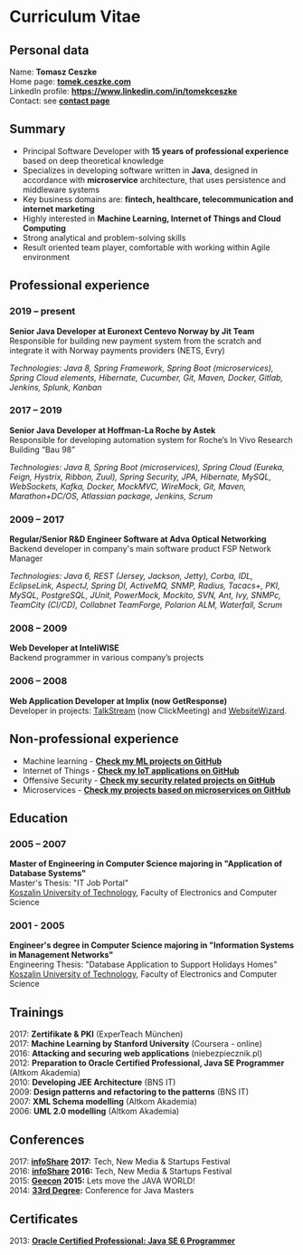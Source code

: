 # Curriculum Vitae

## Personal data
Name: **Tomasz Ceszke**  
Home page: **[tomek.ceszke.com](http://tomek.ceszke.com/)**  
LinkedIn profile: **https://www.linkedin.com/in/tomekceszke**  
Contact: see **[contact page](http://tomek.ceszke.com/contact.html)**  

## Summary
- Principal Software Developer with **15 years of professional experience** based on deep theoretical knowledge
- Specializes in developing software written in **Java**, designed in accordance with **microservice** architecture, that uses persistence and middleware systems
- Key business domains are: **fintech, healthcare, telecommunication and internet marketing**
- Highly interested in **Machine Learning, Internet of Things and Cloud Computing**
- Strong analytical and problem-solving skills
- Result oriented team player, comfortable with working within Agile environment                

## Professional experience
### 2019 – present
**Senior Java Developer at Euronext Centevo Norway by Jit Team**  
Responsible for building new payment system from the scratch and integrate it with Norway payments providers (NETS, Evry)

*Technologies: Java 8, Spring Framework, Spring Boot (microservices), Spring Cloud elements, Hibernate, Cucumber, Git, Maven, Docker, Gitlab, Jenkins, Splunk, Kanban*
### 2017 – 2019
**Senior Java Developer at Hoffman-La Roche by Astek**  
Responsible for developing automation system for Roche’s In Vivo Research Building “Bau 98”

*Technologies: Java 8, Spring Boot (microservices), Spring Cloud (Eureka, Feign, Hystrix, Ribbon, Zuul), Spring Security, JPA, Hibernate, MySQL, WebSockets, Kafka, Docker, MockMVC, WireMock, Git, Maven, Marathon+DC/OS, Atlassian package, Jenkins, Scrum*
### 2009 – 2017
**Regular/Senior R&D Engineer Software at Adva Optical Networking**  
Backend developer in company's main software product FSP Network Manager

*Technologies: Java 6, REST (Jersey, Jackson, Jetty), Corba, IDL, EclipseLink, AspectJ, Spring DI, ActiveMQ, SNMP, Radius, Tacacs+, PKI, MySQL, PostgreSQL, JUnit, PowerMock, Mockito, SVN, Ant, Ivy, SNMPc, TeamCity (CI/CD), Collabnet TeamForge, Polarion ALM, Waterfall, Scrum*
### 2008 – 2009
**Web Developer at InteliWISE**  
Backend programmer in various company’s projects 
### 2006 – 2008
**Web Application Developer at Implix (now GetResponse)**  
Developer in projects: [TalkStream](http://talkstream.com/) (now ClickMeeting) and [WebsiteWizard](http://websitewizard.com/).

## Non-professional experience
* Machine learning - **[Check my ML projects on GitHub](https://github.com/tomekceszke?utf8=%E2%9C%93&tab=repositories&q=machine-learning)**
* Internet of Things - **[Check my IoT applications on GitHub](https://github.com/tomekceszke?utf8=%E2%9C%93&tab=repositories&q=iot)**
* Offensive Security - **[Check my security related projects on GitHub](https://github.com/tomekceszke?utf8=%E2%9C%93&tab=repositories&q=offensive-security)**
* Microservices - **[Check my projects based on microservices on GitHub](https://github.com/tomekceszke?utf8=%E2%9C%93&tab=repositories&q=microservices)**

## Education
### 2005 – 2007
**Master of Engineering in Computer Science majoring in "Application of Database Systems"**  
Master's Thesis: "IT Job Portal"  
[Koszalin University of Technology](http://www.tu.koszalin.pl/eng), Faculty of Electronics and Computer Science  
### 2001 - 2005
**Engineer's degree in Computer Science majoring in "Information Systems in Management Networks"**  
Engineering Thesis: "Database Application to Support Holidays Homes"  
[Koszalin University of Technology](http://www.tu.koszalin.pl/eng), Faculty of Electronics and Computer Science

## Trainings
2017: **Zertifikate & PKI** (ExperTeach München)  
2017: **Machine Learning by Stanford University** (Coursera - online)  
2016: **Attacking and securing web applications** (niebezpiecznik.pl)  
2012: **Preparation to Oracle Certified Professional, Java SE Programmer** (Altkom Akademia)  
2010: **Developing JEE Architecture** (BNS IT)  
2009: **Design patterns and refactoring to the patterns** (BNS IT)  
2007: **XML Schema modelling** (Altkom Akademia)  
2006: **UML 2.0 modelling** (Altkom Akademia)  

## Conferences
2017: **[infoShare](https://infoshare.pl/) 2017:** Tech, New Media & Startups Festival  
2016: **[infoShare](https://infoshare.pl/) 2016:** Tech, New Media & Startups Festival  
2015: **[Geecon](http://geecon.org/) 2015:** Lets move the JAVA WORLD!  
2014: **[33rd Degree](http://2014.33degree.org/):** Conference for Java Masters 

## Certificates
2013: **[Oracle Certified Professional: Java SE 6 Programmer](http://education.oracle.com/pls/web_prod-plq-dad/db_pages.getpage?page_id=5001&get_params=p_exam_id:1Z0-851&p_org_id=&lang=g)**
